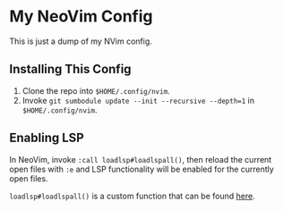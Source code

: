 # My NeoVim Config

This is just a dump of my NVim config.

## Installing This Config

1. Clone the repo into `$HOME/.config/nvim`.  
2. Invoke `git sumbodule update --init --recursive --depth=1` in
   `$HOME/.config/nvim`.

## Enabling LSP

In NeoVim, invoke `:call loadlsp#loadlspall()`, then reload the current open
files with `:e` and LSP functionality will be enabled for the currently open
files.

`loadlsp#loadlspall()` is a custom function that can be found
[here](https://git.seodisparate.com/stephenseo/MyNeoVimConfig/src/branch/main/pack/packages/start/loadlsp/autoload/loadlsp.vim).
